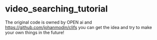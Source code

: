 # video_searching_tutorial
The original code is owned by OPEN ai and https://github.com/johanmodin/clifs
you can get the idea and try to make your own things in the future!
